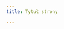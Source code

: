 ```yaml
---
title: Tytuł strony

---
```

<!--stackedit_data:
eyJoaXN0b3J5IjpbNjA5ODM2MTM5LC0yMDg4NzQ2NjEyXX0=
-->